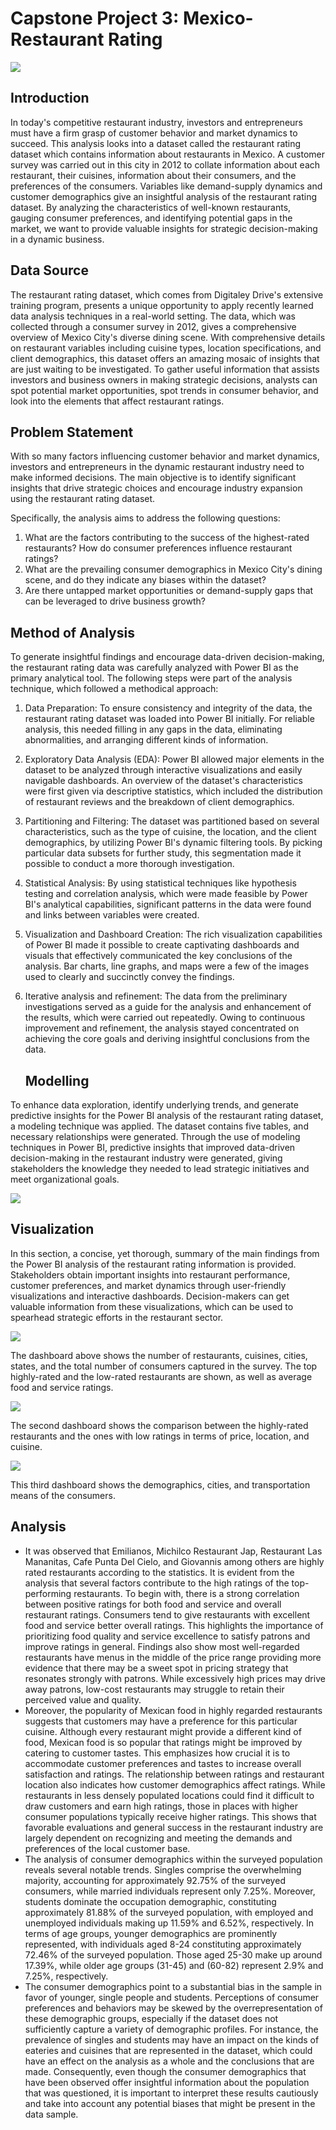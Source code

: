 # Capstone Project 3: Mexico-Restaurant Rating

![](https://github.com/omolola-A/Mexico-Restaurant/blob/main/mexican-restaurant.webp)

## Introduction

In today's competitive restaurant industry, investors and entrepreneurs must have a firm grasp of customer behavior and market dynamics to succeed. This analysis looks into a dataset called the restaurant rating dataset which contains information about restaurants in Mexico. A customer survey was carried out in this city in 2012 to collate information about each restaurant, their cuisines, information about their consumers, and the preferences of the consumers. Variables like demand-supply dynamics and customer demographics give an insightful analysis of the restaurant rating dataset. By analyzing the characteristics of well-known restaurants, gauging consumer preferences, and identifying potential gaps in the market, we want to provide valuable insights for strategic decision-making in a dynamic business.

## Data Source

The restaurant rating dataset, which comes from Digitaley Drive's extensive training program, presents a unique opportunity to apply recently learned data analysis techniques in a real-world setting. The data, which was collected through a consumer survey in 2012, gives a comprehensive overview of Mexico City's diverse dining scene.
With comprehensive details on restaurant variables including cuisine types, location specifications, and client demographics, this dataset offers an amazing mosaic of insights that are just waiting to be investigated. To gather useful information that assists investors and business owners in making strategic decisions, analysts can spot potential market opportunities, spot trends in consumer behavior, and look into the elements that affect restaurant ratings.

## Problem Statement

With so many factors influencing customer behavior and market dynamics, investors and entrepreneurs in the dynamic restaurant industry need to make informed decisions. The main objective is to identify significant insights that drive strategic choices and encourage industry expansion using the restaurant rating dataset.

Specifically, the analysis aims to address the following questions:

1. What are the factors contributing to the success of the highest-rated restaurants? How do consumer preferences influence restaurant ratings?
2. What are the prevailing consumer demographics in Mexico City's dining scene, and do they indicate any biases within the dataset?
3. Are there untapped market opportunities or demand-supply gaps that can be leveraged to drive business growth?
   
## Method of Analysis

To generate insightful findings and encourage data-driven decision-making, the restaurant rating data was carefully analyzed with Power BI as the primary analytical tool. The following steps were part of the analysis technique, which followed a methodical approach:

1. Data Preparation: To ensure consistency and integrity of the data, the restaurant rating dataset was loaded into Power BI initially. For reliable analysis, this needed filling in any 
   gaps in the data, eliminating abnormalities, and arranging different kinds of information.

2. Exploratory Data Analysis (EDA): Power BI allowed major elements in the dataset to be analyzed through interactive visualizations and easily navigable dashboards. An overview of the 
   dataset's characteristics were first given via descriptive statistics, which included the distribution of restaurant reviews and the breakdown of client demographics.

3. Partitioning and Filtering: The dataset was partitioned based on several characteristics, such as the type of cuisine, the location, and the client demographics, by utilizing Power 
   BI's dynamic filtering tools. By picking particular data subsets for further study, this segmentation made it possible to conduct a more thorough investigation. 

4. Statistical Analysis: By using statistical techniques like hypothesis testing and correlation analysis, which were made feasible by Power BI's analytical capabilities, significant 
   patterns in the data were found and links between variables were created.

5. Visualization and Dashboard Creation: The rich visualization capabilities of Power BI made it possible to create captivating dashboards and visuals that effectively communicated the 
   key conclusions of the analysis. Bar charts, line graphs, and maps were a few of the images used to clearly and succinctly convey the findings.

6. Iterative analysis and refinement: The data from the preliminary investigations served as a guide for the analysis and enhancement of the results, which were carried out repeatedly. 
   Owing to continuous improvement and refinement, the analysis stayed concentrated on achieving the core goals and deriving insightful conclusions from the data.

   ## Modelling

To enhance data exploration, identify underlying trends, and generate predictive insights for the Power BI analysis of the restaurant rating dataset, a modeling technique was applied. The dataset contains five tables, and necessary relationships were generated. Through the use of modeling techniques in Power BI, predictive insights that improved data-driven decision-making in the restaurant industry were generated, giving stakeholders the knowledge they needed to lead strategic initiatives and meet organizational goals.

![](https://github.com/omolola-A/Mexico-Restaurant/blob/main/Mexico%20Restaurant%20Model.png)

## Visualization

In this section, a concise, yet thorough, summary of the main findings from the Power BI analysis of the restaurant rating information is provided. Stakeholders obtain important insights into restaurant performance, customer preferences, and market dynamics through user-friendly visualizations and interactive dashboards. Decision-makers can get valuable information from these visualizations, which can be used to spearhead strategic efforts in the restaurant sector. 

![](https://github.com/omolola-A/Mexico-Restaurant/blob/main/Mexico%20Rating%20Dashboard%201.png)

The dashboard above shows the number of restaurants, cuisines, cities, states, and the total number of consumers captured in the survey. The top highly-rated and the low-rated restaurants are shown, as well as average food and service ratings. 

![](https://github.com/omolola-A/Mexico-Restaurant/blob/main/Mexico%20Rating%20Dashboard%203.png)

The second dashboard shows the comparison between the highly-rated restaurants and the ones with low ratings in terms of price, location, and cuisine.

![](https://github.com/omolola-A/Mexico-Restaurant/blob/main/Mexico%20Rating%20Dashboard%202.png)

This third dashboard shows the demographics, cities, and transportation means of the consumers.

## Analysis

- It was observed that Emilianos, Michilco Restaurant Jap, Restaurant Las Mananitas, Cafe Punta Del Cielo, and Giovannis among others are highly rated restaurants according to the 
  statistics. It is evident from the analysis that several factors contribute to the high ratings of the top-performing restaurants. To begin with, there is a strong correlation between 
  positive ratings for both food and service and overall restaurant ratings. Consumers tend to give restaurants with excellent food and service better overall ratings. This highlights 
  the importance of prioritizing food quality and service excellence to satisfy patrons and improve ratings in general. Findings also show most well-regarded restaurants have menus in 
  the middle of the price range providing more evidence that there may be a sweet spot in pricing strategy that resonates strongly with patrons. While excessively high prices may drive 
  away patrons, low-cost restaurants may struggle to retain their perceived value and quality.
- Moreover, the popularity of Mexican food in highly regarded restaurants suggests that customers may have a preference for this particular cuisine. Although every restaurant might 
  provide a different kind of food, Mexican food is so popular that ratings might be improved by catering to customer tastes. This emphasizes how crucial it is to accommodate customer 
  preferences and tastes to increase overall satisfaction and ratings. The relationship between ratings and restaurant location also indicates how customer demographics affect ratings. 
  While restaurants in less densely populated locations could find it difficult to draw customers and earn high ratings, those in places with higher consumer populations typically 
  receive higher ratings. This shows that favorable evaluations and general success in the restaurant industry are largely dependent on recognizing and meeting the demands and 
  preferences of the local customer base.
- The analysis of consumer demographics within the surveyed population reveals several notable trends. Singles comprise the overwhelming majority, accounting for approximately 92.75% 
  of the surveyed consumers, while married individuals represent only 7.25%. Moreover, students dominate the occupation demographic, constituting approximately 81.88% of the surveyed 
  population, with employed and unemployed individuals making up 11.59% and 6.52%, respectively. In terms of age groups, younger demographics are prominently represented, with 
  individuals aged 8-24 constituting approximately 72.46% of the surveyed population. Those aged 25-30 make up around 17.39%, while older age groups (31-45) and (60-82) represent 2.9% 
  and 7.25%, respectively.
- The consumer demographics point to a substantial bias in the sample in favor of younger, single people and students. Perceptions of consumer preferences and behaviors may be skewed by 
  the overrepresentation of these demographic groups, especially if the dataset does not sufficiently capture a variety of demographic profiles. For instance, the prevalence of singles 
  and students may have an impact on the kinds of eateries and cuisines that are represented in the dataset, which could have an effect on the analysis as a whole and the conclusions 
  that are made. Consequently, even though the consumer demographics that have been observed offer insightful information about the population that was questioned, it is important to 
  interpret these results cautiously and take into account any potential biases that might be present in the data sample.






















